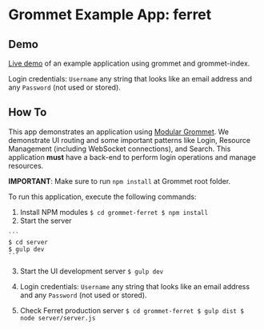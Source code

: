 # Grommet Example App: ferret

## Demo
[Live demo](http://ferret.grommet.io/) of an example application using grommet and grommet-index.

Login credentials: `Username` any string that looks like an email address and any `Password` (not used or stored).

## How To
This app demonstrates an application using [Modular Grommet](http://grommet.io/docs/develop/get-started).
We demonstrate UI routing and some important patterns like Login, Resource Management (including WebSocket connections), and Search. This application **must** have a back-end to perform login operations and manage resources.

**IMPORTANT**: Make sure to run `npm install` at Grommet root folder.

To run this application, execute the following commands:

  1. Install NPM modules
    ```
    $ cd grommet-ferret
    $ npm install
    ```
  2. Start the server

    ```
    $ cd server
    $ gulp dev
    ```

  3. Start the UI development server
    ```
    $ gulp dev
    ```

  4. Login credentials: `Username` any string that looks like an email address and any `Password` (not used or stored).

  5. Check Ferret production server
    ```
    $ cd grommet-ferret
    $ gulp dist
    $ node server/server.js
    ```
